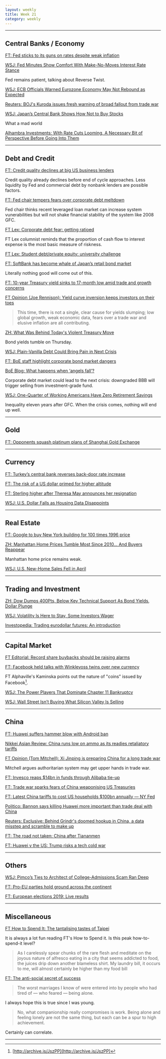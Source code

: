 ```yaml
---
layout: weekly
title: Week 21
category: weekly
---
```


---
## Central Banks / Economy

[FT: Fed sticks to its guns on rates despite weak inflation](
https://www.ft.com/content/47bf54c0-7cb8-11e9-81d2-f785092ab560)

[WSJ: Fed Minutes Show Comfort With Make-No-Moves Interest Rate Stance](
https://www.wsj.com/articles/fed-minutes-show-comfort-with-make-no-moves-interest-rate-stance-11558548167)

Fed remains patient, talking about Reverse Twist.

[WSJ: ECB Officials Warned Eurozone Economy May Not Rebound as Expected](
https://www.wsj.com/articles/ecb-officials-warned-eurozone-economy-may-not-rebound-as-expected-11558614465)

[Reuters: BOJ's Kuroda issues fresh warning of broad fallout from trade war](
https://www.reuters.com/article/us-japan-economy-boj/bojs-etf-buying-not-aimed-at-propping-up-stock-prices-kuroda-idUSKCN1SR044)

[WSJ: Japan’s Central Bank Shows How Not to Buy Stocks](
https://www.wsj.com/articles/japans-central-bank-shows-how-not-to-buy-stocks-11558433503)

What a mad world

[Alhambra Investments: With Rate Cuts Looming, A Necessary Bit of Perspective Before Going Into Them](
https://www.alhambrapartners.com/2019/05/23/with-rate-cuts-looming-a-necessary-bit-of-perspective-before-going-into-them/)

---
## Debt and Credit

[FT: Credit quality declines at big US business lenders](
https://www.ft.com/content/a54794d0-775f-11e9-bbad-7c18c0ea0201)

Credit quality already declines before end of cycle approaches. Less liquidity
by Fed and commercial debt by nonbank lenders are possible factors.

[FT: Fed chair tempers fears over corporate debt meltdown](
https://www.ft.com/content/8872ec0e-7b49-11e9-81d2-f785092ab560)

Fed chair thinks recent leveraged loan market can increase system vunerabilities
but will not shake financial stability of the system like 2008 GFC.

[FT Lex: Corporate debt fear: getting ratioed](
https://www.ft.com/content/033435d8-7be5-11e9-81d2-f785092ab560)

FT Lex columnist reminds that the proportion of cash flow to
interest expense is the most basic measure of riskness.

[FT Lex: Student debt/private equity: university challenge](
https://www.ft.com/content/d0fc8d2c-7b17-11e9-81d2-f785092ab560)

[FT: SoftBank has become whale of Japan’s retail bond market](
https://www.ft.com/content/24c4a8a8-7885-11e9-bbad-7c18c0ea0201)

Literally nothing good will come out of this.

[FT: 10-year Treasury yield sinks to 17-month low amid trade and growth concerns](
https://www.ft.com/content/29bf740e-7d63-11e9-81d2-f785092ab560)

[FT Opinion (Joe Rennison): Yield curve inversion keeps investors on their toes](
https://www.ft.com/content/d78394b4-7b2c-11e9-81d2-f785092ab560)

> This time, there is not a single, clear cause for yields slumping;
low global growth, weak economic data, fears over a trade war and elusive
inflation are all contributing.

[ZH: What Was Behind Today's Violent Treasury Move](
https://www.zerohedge.com/news/2019-05-23/what-was-behind-todays-violent-treasury-move)

Bond yields tumble on Thursday.

[WSJ: Plain-Vanilla Debt Could Bring Pain in Next Crisis](
https://www.wsj.com/articles/plain-vanilla-debt-could-bring-pain-in-next-crisis-11558709281)

[FT: BoE staff highlight corporate bond market dangers](
https://www.ft.com/content/a29f558c-7e0e-11e9-81d2-f785092ab560)

[BoE Blog: What happens when ‘angels fall’?](
https://bankunderground.co.uk/2019/05/22/what-happens-when-angels-fall/)

Corporate debt market could lead to the next crisis: downgraded BBB will
trigger selling from investment-grade fund.

[WSJ: One-Quarter of Working Americans Have Zero Retirement Savings](
https://www.wsj.com/articles/american-households-remain-financially-fragile-fed-survey-shows-11558627721)

Inequality eleven years after GFC. When the crisis comes, nothing will end up
well.

---
## Gold

[FT: Opponents squash platinum plans of Shanghai Gold Exchange](
https://www.ft.com/content/89d27fce-77de-11e9-bbad-7c18c0ea0201)

---
## Currency

[FT: Turkey’s central bank reverses back-door rate increase](
https://www.ft.com/content/ab5aadb0-7ba3-11e9-81d2-f785092ab560)

[FT: The risk of a US dollar primed for higher altitude](
https://www.ft.com/content/ec5106dc-7cb8-11e9-81d2-f785092ab560)

[FT: Sterling higher after Theresa May announces her resignation](
https://www.ft.com/content/edef600a-7df9-11e9-81d2-f785092ab560)

[WSJ: U.S. Dollar Falls as Housing Data Disappoints](
https://www.wsj.com/articles/u-s-dollar-falls-as-housing-data-disappoints-11558628315)

---
## Real Estate

[FT: Google to buy New York building for 100 times 1996 price](
https://www.ft.com/content/e46c1558-7ccf-11e9-81d2-f785092ab560)

[ZH: Manhattan Home Prices Tumble Most Since 2010... And Buyers Reappear](
https://www.zerohedge.com/news/2019-05-25/manhattan-home-prices-tumble-most-2010-and-buyers-reappear)

Manhattan home price remains weak.

[WSJ: U.S. New-Home Sales Fell in April](
https://www.wsj.com/articles/u-s-new-home-sales-fell-in-april-11558620316)

---
## Trading and Investment

[ZH: Dow Dumps 400Pts, Below Key Technical Support As Bond Yields, Dollar Plunge](
https://www.zerohedge.com/news/2019-05-23/dow-dumps-400pts-below-key-technical-support-bond-yields-dollar-plunge)

[WSJ: Volatility Is Here to Stay, Some Investors Wager](
https://www.wsj.com/articles/volatility-is-here-to-stay-some-investors-wager-11558353880)

[Investopedia: Trading eurodollar futures: An introduction](
https://www.investopedia.com/articles/active-trading/012214/introduction-trading-eurodollar-futures.asp)

---
## Capital Market

[FT Editorial: Record share buybacks should be raising alarms](
https://www.ft.com/content/11fd4cb6-e1db-11e8-8e70-5e22a430c1ad)

[FT: Facebook held talks with Winklevoss twins over new currency](
https://www.ft.com/content/0207778c-7d62-11e9-81d2-f785092ab560)

FT Alphaville's Kaminska points out the nature of "coins" issued
by Facebook[^1].

[WSJ: The Power Players That Dominate Chapter 11 Bankruptcy](
https://www.wsj.com/graphics/bankruptcy-power-players/)

[WSJ: Wall Street Isn’t Buying What Silicon Valley Is Selling](
https://www.wsj.com/articles/wall-street-isnt-buying-what-silicon-valley-is-selling-11558756810)

---
## China

[FT: Huawei suffers hammer blow with Android ban](
https://www.ft.com/content/b1fe7b16-7af3-11e9-81d2-f785092ab560)

[Nikkei Asian Review: China runs low on ammo as its readies retaliatory tariffs](
https://asia.nikkei.com/Economy/Trade-war/China-runs-low-on-ammo-as-its-readies-retaliatory-tariffs)

[FT Opinion (Tom Mitchell): Xi Jinping is preparing China for a long trade war](
https://www.ft.com/content/52a6731c-7882-11e9-be7d-6d846537acab)

Mitchell argues authoritarian system may get upper hands in trade war.

[FT: Invesco reaps $14bn in funds through Alibaba tie-up](
https://www.ft.com/content/b2d9a7ba-7bd2-11e9-81d2-f785092ab560)

[FT: Trade war sparks fears of China weaponising US Treasuries](
https://www.ft.com/content/28277e4a-7c08-11e9-81d2-f785092ab560)

[FT: Latest China tariffs to cost US households $100bn annually — NY Fed](
https://www.ft.com/content/24b0214e-7d4e-11e9-81d2-f785092ab560)

[Politico: Bannon says killing Huawei more important than trade deal with China](
https://www.politico.com/story/2019/05/22/steve-bannon-huawei-trade-china-1464607)

[Reuters: Exclusive: Behind Grindr's doomed hookup in China, a data misstep and scramble to make up](
https://www.reuters.com/article/us-usa-china-grindr-exclusive/exclusive-behind-grindrs-doomed-hookup-in-china-a-data-misstep-and-scramble-to-make-up-idUSKCN1SS10H)

[FT: The road not taken: China after Tiananmen](
https://www.ft.com/content/3867e336-7bc1-11e9-81d2-f785092ab560)

[FT: Huawei v the US: Trump risks a tech cold war](
https://www.ft.com/content/78ffbf36-7e0a-11e9-81d2-f785092ab560)

---
## Others

[WSJ: Pimco’s Ties to Architect of College-Admissions Scam Ran Deep](
https://www.wsj.com/articles/pimcos-ties-to-architect-of-college-admissions-scam-ran-deep-11558344603)

[FT: Pro-EU parties hold ground across the continent](
https://www.ft.com/content/9733a232-7fe1-11e9-b592-5fe435b57a3b)

[FT: European elections 2019: Live results](
https://ig.ft.com/european-elections-2019-results/)

---
## Miscellaneous

[FT How to Spend It: The tantalising tastes of Taipei](
https://howtospendit.ft.com/travel/206225-the-tantalising-tastes-of-taipei)

It is always a lot fun reading FT's How to Spend it. Is this peak how-to-spend-it level?

> As I carelessly spear chunks of the rare flesh and meditate on the joyous
nature of alfresco eating in a city that seems addicted to food, the juices
drip down another blameless shirt. My laundry bill, it occurs to me,
will almost certainly be higher than my food bill

[FT: The anti-social secret of success](
https://www.ft.com/content/4807b2a2-7c76-11e9-81d2-f785092ab560)

> The worst marriages I know of were entered into by people who had tired of — who feared — being alone.

I always hope this is true since I was young.

> No, what companionship really compromises is work. Being alone and
feeling lonely are not the same thing, but each can be a spur to high achievement.

Certainly can correlate.

---
[^1]:
    [http://archive.is/JszPP](http://archive.is/JszPP)
